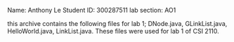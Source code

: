 Name: Anthony Le
Student ID: 300287511
lab section: AO1

this archive contains the following files for lab 1; DNode.java, GLinkList.java, HelloWorld.java, LinkList.java. These files were used for lab 1 of CSI 2110.